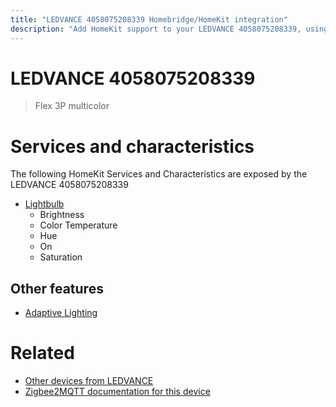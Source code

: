 ```yaml
---
title: "LEDVANCE 4058075208339 Homebridge/HomeKit integration"
description: "Add HomeKit support to your LEDVANCE 4058075208339, using Homebridge, Zigbee2MQTT and homebridge-z2m."
---
```

<!---
This file has been GENERATED using src/docgen/docgen.ts
DO NOT EDIT THIS FILE MANUALLY!
-->
# LEDVANCE 4058075208339
> Flex 3P multicolor


# Services and characteristics
The following HomeKit Services and Characteristics are exposed by
the LEDVANCE 4058075208339

* [Lightbulb](../../light.md)
  * Brightness
  * Color Temperature
  * Hue
  * On
  * Saturation


## Other features
* [Adaptive Lighting](../../light.md)


# Related
* [Other devices from LEDVANCE](../index.md#ledvance)
* [Zigbee2MQTT documentation for this device](https://www.zigbee2mqtt.io/devices/4058075208339.html)